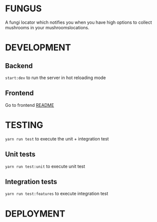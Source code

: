 # FUNGUS

A fungi locator which notifies you when you have high options to collect mushrooms in your mushroomslocations.

# DEVELOPMENT

## Backend

`start:dev` to run the server in hot reloading mode

## Frontend

Go to frontend [README](applications/frontend/README.md)

# TESTING

`yarn run test` to execute the unit + integration test

## Unit tests

`yarn run test:unit` to execute unit test

## Integration tests

`yarn run test:features` to execute integration test

# DEPLOYMENT
